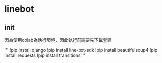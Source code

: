 # linebot

## init

因為使用colab為執行環境，因此執行前需要先下載套建

'''
!pip install django
!pip install line-bot-sdk
!pip install beautifulsoup4
!pip install requests
!pip install transitions
'''
